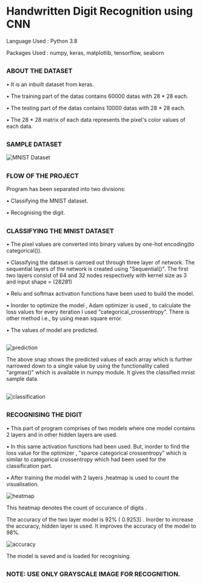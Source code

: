 # Handwritten Digit Recognition using CNN

Language Used : Python 3.8

Packages Used : numpy, keras, matplotlib, tensorflow, seaborn

##
### ABOUT THE DATASET
• It is an inbuilt dataset from keras.

• The training part of the datas contains 60000 datas with 28 * 28 each.

• The testing part of the datas contains 10000 datas with 28 * 28 each.

• The 28 * 28 matrix of each data represents the pixel's color values of each data.

##
### SAMPLE DATASET

![MNIST Dataset](https://user-images.githubusercontent.com/59074144/117337012-7da44600-aeba-11eb-9cf6-e2d535d579f7.png)

##
### FLOW OF THE PROJECT

Program has been separated into two divisions:
  
  • Classifying the MNIST dataset.
  
  • Recognising the digit.

##
### CLASSIFYING THE MNIST DATASET

• The pixel values are converted into binary values by one-hot encoding(to categorical()).

• Classifying the dataset is carroed out through three layer of network. The sequential layers of the network is created using "Sequential()". The first two layers consist of 64 and 32 nodes respectively with kernel size as 3 and input shape = (28*28*1)

• Relu and softmax activation functions have been used to build the model.

• Inorder to optimize the model , Adam optimizer is used , to calculate the loss values for every iteration I used "categorical_crossentropy". There is other method  i.e., by using mean square error.

• The values of model are predicted.

##
![prediction](https://user-images.githubusercontent.com/59074144/117341183-716eb780-aebf-11eb-965d-dde67009ee10.png)

The above snap shows the predicted values of each array which is further narrowed down to a single value by using the functionality called "argmax()" which is available in numpy module. It gives the classified mnist sample data.

##
![classification](https://user-images.githubusercontent.com/59074144/117341589-f5c13a80-aebf-11eb-82ce-d5e79776295b.png)

##
### RECOGNISING THE DIGIT

• This part of program comprises of two models where one model contains 2 layers and in other hidden layers are used.

• In this same activation functions had been used. But, inorder to find the loss value for the optimizer , "sparce categorical crossentropy" which is similar to categorical crossentropy which had been used for the classification part.

• After training the model with 2 layers ,heatmap is used to count the visualisation.

![heatmap](https://user-images.githubusercontent.com/59074144/117342366-ca8b1b00-aec0-11eb-91cc-3a7e5855af27.png)

This heatmap denotes the count of occurance of digits .

The accuracy of the two layer model is 92% ( 0.9253) . Inorder to increase the accuracy, hidden layer is used. It improves the accuracy of the model to 98%.
 
![accuracy](https://user-images.githubusercontent.com/59074144/117343060-8cdac200-aec1-11eb-8b5f-f7f67b3843fc.png)
 
The model is saved and is loaded for recognising.

##
### NOTE: USE ONLY GRAYSCALE IMAGE FOR RECOGNITION.
